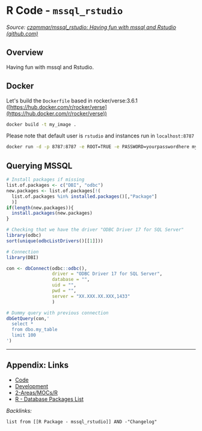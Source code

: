 # R Code - `mssql_rstudio`

*Source: [czammar/mssql_rstudio: Having fun with mssql and Rstudio (github.com)](https://github.com/czammar/mssql_rstudio)*

## Overview

Having fun with mssql and Rstudio.

## Docker

Let's build the `Dockerfile` based in rocker/verse:3.6.1 ([https://hub.docker.com/r/rocker/verse](https://hub.docker.com/r/rocker/verse))

````bash
docker build -t my_image .
````

Please note that default user is `rstudio` and instances run in `localhost:8787`

````bash
docker run -d -p 8787:8787 -e ROOT=TRUE -e PASSWORD=yourpasswordhere my_image
````

## Querying MSSQL

````R
# Install packages if missing
list.of.packages <- c("DBI", "odbc")
new.packages <- list.of.packages[!(
  list.of.packages %in% installed.packages()[,"Package"]
  )]
if(length(new.packages)){
  install.packages(new.packages)
}

# Checking that we have the driver "ODBC Driver 17 for SQL Server"
library(odbc)
sort(unique(odbcListDrivers()[[1]]))

# Connection
library(DBI)

con <- dbConnect(odbc::odbc(),
                 driver = "ODBC Driver 17 for SQL Server",
                 database = "",
                 uid = "",
                 pwd = "",
                 server = "XX.XXX.XX.XXX,1433"
                 )

# Dummy query with previous connection
dbGetQuery(con,'
  select *
  from dbo.my_table
  limit 100
')
````

---

## Appendix: Links

* [Code](../Code.md)
* [Development](../../MOCs/Development.md)
* [2-Areas/MOCs/R](../../MOCs/R.md)
* [R - Database Packages List](../../Lists/R%20-%20Database%20Packages%20List.md)

*Backlinks:*

````dataview
list from [[R Package - mssql_rstudio]] AND -"Changelog"
````
